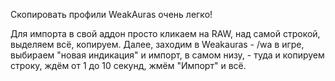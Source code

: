 Скопировать профили WeakAuras очень легко!

Для импорта в свой аддон просто кликаем на RAW, над самой строкой, выделяем всё, копируем. Далее, заходим в Weakauras - /wa в игре, выбираем "новая индикация" и импорт, в самом низу, - туда и копируем строку, ждём от 1 до 10 секунд, жмём "Импорт" и всё.
